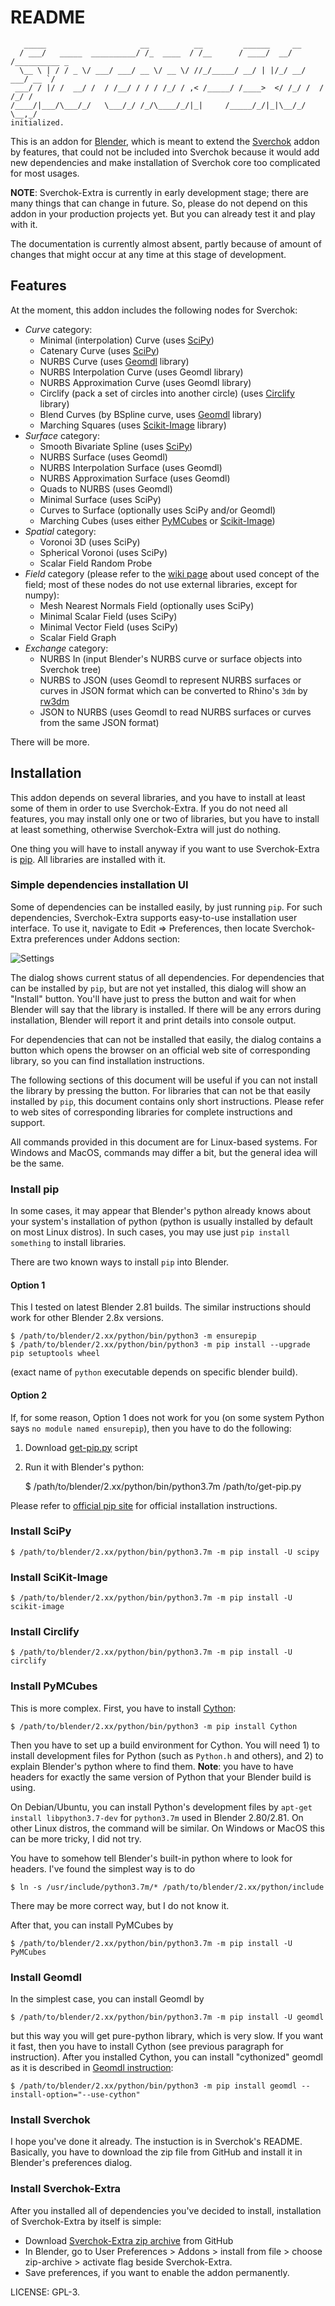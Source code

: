 README
======

```
   _____                     __          __         ______     __            
  / ___/   _____  __________/ /_  ____  / /__      / ____/  __/ /__________ _
  \__ \ | / / _ \/ ___/ ___/ __ \/ __ \/ //_/_____/ __/ | |/_/ __/ ___/ __ `/
 ___/ / |/ /  __/ /  / /__/ / / / /_/ / ,< /_____/ /____>  </ /_/ /  / /_/ / 
/____/|___/\___/_/   \___/_/ /_/\____/_/|_|     /_____/_/|_|\__/_/   \__,_/
initialized.
```

This is an addon for [Blender][1], which is meant to extend the [Sverchok][2]
addon by features, that could not be included into Sverchok because it would
add new dependencies and make installation of Sverchok core too complicated for
most usages.

**NOTE**: Sverchok-Extra is currently in early development stage; there are
many things that can change in future. So, please do not depend on this addon
in your production projects yet. But you can already test it and play with it.

The documentation is currently almost absent, partly because of amount of
changes that might occur at any time at this stage of development.

Features
--------

At the moment, this addon includes the following nodes for Sverchok:

* *Curve* category:
  * Minimal (interpolation) Curve (uses [SciPy][4])
  * Catenary Curve (uses [SciPy][4])
  * NURBS Curve (uses [Geomdl][3] library)
  * NURBS Interpolation Curve (uses Geomdl library)
  * NURBS Approximation Curve (uses Geomdl library)
  * Circlify (pack a set of circles into another circle) (uses [Circlify][15] library)
  * Blend Curves (by BSpline curve, uses [Geomdl][3] library)
  * Marching Squares (uses [Scikit-Image][5] library)
* *Surface* category:
  * Smooth Bivariate Spline (uses [SciPy][4])
  * NURBS Surface (uses Geomdl)
  * NURBS Interpolation Surface (uses Geomdl)
  * NURBS Approximation Surface (uses Geomdl)
  * Quads to NURBS (uses Geomdl)
  * Minimal Surface (uses SciPy)
  * Curves to Surface (optionally uses SciPy and/or Geomdl)
  * Marching Cubes (uses either [PyMCubes][8] or [Scikit-Image][5])
* *Spatial* category:
  * Voronoi 3D (uses SciPy)
  * Spherical Voronoi (uses SciPy)
  * Scalar Field Random Probe
* *Field* category (please refer to the [wiki page][11] about used concept of the field; most of these nodes do not use external libraries, except for numpy):
  * Mesh Nearest Normals Field (optionally uses SciPy)
  * Minimal Scalar Field (uses SciPy)
  * Minimal Vector Field (uses SciPy)
  * Scalar Field Graph
* *Exchange* category:
  * NURBS In (input Blender's NURBS curve or surface objects into Sverchok tree)
  * NURBS to JSON (uses Geomdl to represent NURBS surfaces or curves in JSON format which can be converted to Rhino's `3dm` by [rw3dm][12]
  * JSON to NURBS (uses Geomdl to read NURBS surfaces or curves from the same JSON format)

There will be more.

Installation
------------

This addon depends on several libraries, and you have to install at least some
of them in order to use Sverchok-Extra. If you do not need all features, you
may install only one or two of libraries, but you have to install at least
something, otherwise Sverchok-Extra will just do nothing.

One thing you will have to install anyway if you want to use Sverchok-Extra is
[pip][6]. All libraries are installed with it.

### Simple dependencies installation UI

Some of dependencies can be installed easily, by just running `pip`. For such
dependencies, Sverchok-Extra supports easy-to-use installation user interface.
To use it, navigate to Edit => Preferences, then locate Sverchok-Extra
preferences under Addons section:

![Settings](https://user-images.githubusercontent.com/284644/74547121-74555380-4f6d-11ea-8388-80421a04fc3f.png)

The dialog shows current status of all dependencies. For dependencies that can
be installed by `pip`, but are not yet installed, this dialog will show an
"Install" button. You'll have just to press the button and wait for when
Blender will say that the library is installed. If there will be any errors
during installation, Blender will report it and print details into console
output.

For dependencies that can not be installed that easily, the dialog contains a
button which opens the browser on an official web site of corresponding
library, so you can find installation instructions.

The following sections of this document will be useful if you can not install
the library by pressing the button. For libraries that can not be that easily
installed by `pip`, this document contains only short instructions. Please
refer to web sites of corresponding libraries for complete instructions and
support.

All commands provided in this document are for Linux-based systems. For Windows
and MacOS, commands may differ a bit, but the general idea will be the same.

### Install pip

In some cases, it may appear that Blender's python already knows about your
system's installation of python (python is usually installed by default on most
Linux distros). In such cases, you may use just `pip install something` to
install libraries.

There are two known ways to install `pip` into Blender.

#### Option 1

This I tested on latest Blender 2.81 builds. The similar instructions should
work for other Blender 2.8x versions.

    $ /path/to/blender/2.xx/python/bin/python3 -m ensurepip
    $ /path/to/blender/2.xx/python/bin/python3 -m pip install --upgrade pip setuptools wheel

(exact name of `python` executable depends on specific blender build).

#### Option 2

If, for some reason, Option 1 does not work for you (on some system Python says
`no module named ensurepip`), then you have to do the following:

1. Download [get-pip.py][13] script
2. Run it with Blender's python:

    $ /path/to/blender/2.xx/python/bin/python3.7m /path/to/get-pip.py

Please refer to [official pip site][14] for official installation instructions.

### Install SciPy

    $ /path/to/blender/2.xx/python/bin/python3.7m -m pip install -U scipy

### Install SciKit-Image

    $ /path/to/blender/2.xx/python/bin/python3.7m -m pip install -U scikit-image

### Install Circlify

    $ /path/to/blender/2.xx/python/bin/python3.7m -m pip install -U circlify

### Install PyMCubes

This is more complex. First, you have to install [Cython][7]:

    $ /path/to/blender/2.xx/python/bin/python3 -m pip install Cython

Then you have to set up a build environment for Cython. You will need 1) to
install development files for Python (such as `Python.h` and others), and 2) to
explain Blender's python where to find them. **Note**: you have to have headers
for exactly the same version of Python that your Blender build is using.

On Debian/Ubuntu, you can install Python's development files by `apt-get
install libpython3.7-dev` for `python3.7m` used in Blender 2.80/2.81. On other
Linux distros, the command will be similar. On Windows or MacOS this can be
more tricky, I did not try.

You have to somehow tell Blender's built-in python where to look for headers.
I've found the simplest way is to do

    $ ln -s /usr/include/python3.7m/* /path/to/blender/2.xx/python/include

There may be more correct way, but I do not know it.

After that, you can install PyMCubes by

    $ /path/to/blender/2.xx/python/bin/python3.7m -m pip install -U PyMCubes

### Install Geomdl

In the simplest case, you can install Geomdl by

    $ /path/to/blender/2.xx/python/bin/python3.7m -m pip install -U geomdl

but this way you will get pure-python library, which is very slow. If you want
it fast, then you have to install Cython (see previous paragraph for
instruction). After you installed Cython, you can install "cythonized" geomdl
as it is described in [Geomdl instruction][9]:

    $ /path/to/blender/2.xx/python/bin/python3 -m pip install geomdl --install-option="--use-cython"

### Install Sverchok

I hope you've done it already. The instuction is in Sverchok's README.
Basically, you have to download the zip file from GitHub and install it in
Blender's preferences dialog.

### Install Sverchok-Extra

After you installed all of dependencies you've decided to install, installation
of Sverchok-Extra by itself is simple:

* Download [Sverchok-Extra zip archive][10] from GitHub
* In Blender, go to User Preferences > Addons > install from file > choose
  zip-archive > activate flag beside Sverchok-Extra.
* Save preferences, if you want to enable the addon permanently.

LICENSE: GPL-3.

[1]: http://blender.org
[2]: https://github.com/nortikin/sverchok
[3]: https://onurraufbingol.com/NURBS-Python/
[4]: https://scipy.org/
[5]: https://scikit-image.org/
[6]: https://pypi.org/project/pip/
[7]: https://cython.org/
[8]: https://github.com/pmneila/PyMCubes
[9]: https://nurbs-python.readthedocs.io/en/latest/install.html
[10]: https://github.com/portnov/sverchok-extra/archive/master.zip
[11]: https://github.com/portnov/sverchok-extra/wiki/Fields
[12]: https://github.com/orbingol/rw3dm
[13]: https://bootstrap.pypa.io/get-pip.py
[14]: https://pip.pypa.io/en/stable/installing/
[15]: https://github.com/elmotec/circlify
[16]: https://en.wikipedia.org/wiki/Differentiable_curve#Frenet_frame

